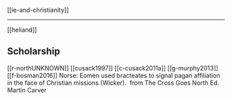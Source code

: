[[ie-and-christianity]]

---

[[heliand]]

## Scholarship
[[r-northUNKNOWN]] 
[[cusack1997]]
[[c-cusack2011a]]
[[g-murphy2013]]
[[f-bosman2016]]
Norse: Eomen used bracteates to signal pagan affiliation in the face of Christian missions (Wicker).  from The Cross Goes North Ed. Martin Carver